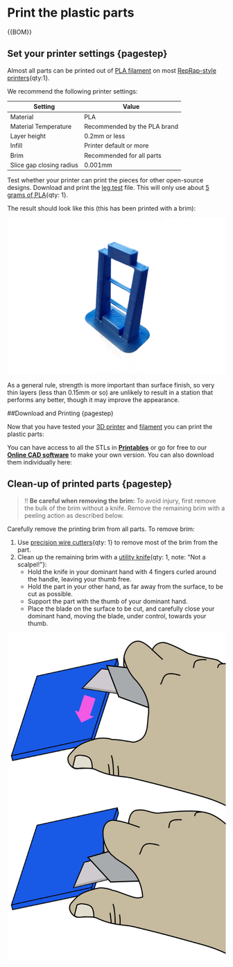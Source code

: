 # Print the plastic parts

{{BOM}}

[PLA filament]: parts/materials/pla_filament.md "{cat:material}"
[Black PLA filament]: parts/materials/black_pla_filament.md "{cat:material}"
[RepRap-style printer]: parts/tools/rep-rap.md "{cat:tool}"
[Precision wire cutter]: parts/tools/precision-wire-cutters.md "{cat:tool}"
[Utility knife]: parts/tools/utility-knife.md "{cat:tool}"
[leg test]:models/leg_test.stl "{previewpage}"

## Set your printer settings {pagestep}

Almost all parts can be printed out of [PLA filament] on most [RepRap-style printers][RepRap-style printer]{qty:1}.

We recommend the following printer settings:

|Setting        |Value          |
|------------   |--             |
|Material       |PLA            |
|Material Temperature |Recommended by the PLA brand|
|Layer height   |0.2mm or less  |
|Infill         |Printer default or more|
|Brim           |Recommended for all parts|
|Slice gap closing radius |0.001mm |

Test whether your printer can print the pieces for other open-source designs. Download and print the [leg test] file. This will only use about [5 grams of PLA][PLA filament]{qty: 1}.

The result should look like this (this has been printed with a brim):

![](images/Tools-and-Parts/just_leg_test.jpg)

As a general rule, strength is more important than surface finish, so very thin layers (less than 0.15mm or so) are unlikely to result in a station that performs any better, though it may improve the appearance.

##Download and Printing {pagestep}

Now that you have tested your [3D printer][RepRap-style printer] and [filament][PLA filament] you can print the plastic parts:

You can have access to all the STLs in [**Printables**](https://www.printables.com/model/733553) or go for free to our [**Online CAD software**](https://cad.onshape.com/documents/6ad90b1b9211810137d71b1d/w/b1b0cc05a0494bf4bc912f91/e/37e5ce9fc21af2a3e931ec46?configuration=Distances%3D0.03%2Bmeter&renderMode=0&uiState=66e1d44da8e7186af1d49f4f) to make your own version. You can also download them individually here:




## Clean-up of printed parts {pagestep}

>!! **Be careful when removing the brim:** To avoid injury, first remove the bulk of the brim without a knife. Remove the remaining brim with a peeling action as described below.

Carefully remove the printing brim from all parts. To remove brim:

1. Use [precision wire cutters][Precision wire cutter]{qty: 1} to remove most of the brim from the part.
2. Clean up the remaining brim with a [utility knife][Utility knife]{qty: 1, note: "Not a scalpel!"}:
    * Hold the knife in your dominant hand with 4 fingers curled around the handle, leaving your thumb free.
    * Hold the part in your other hand, as far away from the surface, to be cut as possible.
    * Support the part with the thumb of your dominant hand.
    * Place the blade on the surface to be cut, and carefully close your dominant hand, moving the blade, under control, towards your thumb.

![](images/Tools-and-Parts/BrimRemoval.jpg)